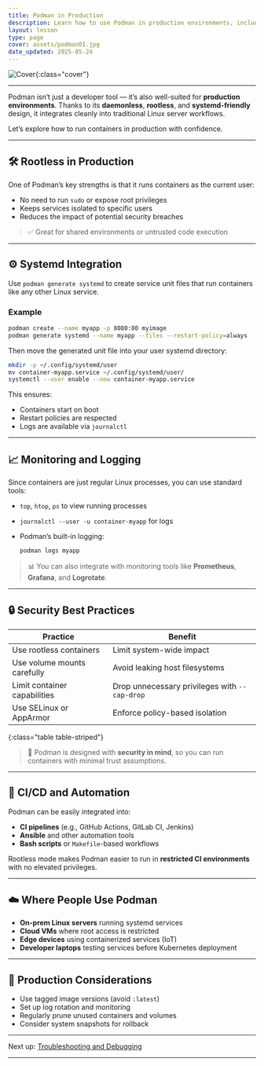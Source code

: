 ```yaml
---
title: Podman in Production
description: Learn how to use Podman in production environments, including rootless services, systemd integration, monitoring, and best practices.
layout: lesson
type: page
cover: assets/podman01.jpg
date_updated: 2025-05-24
---
```


![Cover]({{page.cover}}){:class="cover"}

---

Podman isn’t just a developer tool — it’s also well-suited for **production environments**. Thanks to its **daemonless**, **rootless**, and **systemd-friendly** design, it integrates cleanly into traditional Linux server workflows.

Let’s explore how to run containers in production with confidence.

---

## 🛠 Rootless in Production

One of Podman’s key strengths is that it runs containers as the current user:

- No need to run `sudo` or expose root privileges
- Keeps services isolated to specific users
- Reduces the impact of potential security breaches

> ✅ Great for shared environments or untrusted code execution

---

## ⚙️ Systemd Integration

Use `podman generate systemd` to create service unit files that run containers like any other Linux service.

### Example

```bash
podman create --name myapp -p 8080:80 myimage
podman generate systemd --name myapp --files --restart-policy=always
````

Then move the generated unit file into your user systemd directory:

```bash
mkdir -p ~/.config/systemd/user
mv container-myapp.service ~/.config/systemd/user/
systemctl --user enable --now container-myapp.service
```

This ensures:

- Containers start on boot
- Restart policies are respected
- Logs are available via `journalctl`

---

## 📈 Monitoring and Logging

Since containers are just regular Linux processes, you can use standard tools:

- `top`, `htop`, `ps` to view running processes
- `journalctl --user -u container-myapp` for logs
- Podman’s built-in logging:

  ```bash
  podman logs myapp
  ```

> 📊 You can also integrate with monitoring tools like **Prometheus**, **Grafana**, and **Logrotate**.

---

## 🔒 Security Best Practices

| Practice                     | Benefit                                       |
| ---------------------------- | --------------------------------------------- |
| Use rootless containers      | Limit system-wide impact                      |
| Use volume mounts carefully  | Avoid leaking host filesystems                |
| Limit container capabilities | Drop unnecessary privileges with `--cap-drop` |
| Use SELinux or AppArmor      | Enforce policy-based isolation                |
{:class="table table-striped"}

> 🔐 Podman is designed with **security in mind**, so you can run containers with minimal trust assumptions.

---

## 🧪 CI/CD and Automation

Podman can be easily integrated into:

- **CI pipelines** (e.g., GitHub Actions, GitLab CI, Jenkins)
- **Ansible** and other automation tools
- **Bash scripts** or `Makefile`-based workflows

Rootless mode makes Podman easier to run in **restricted CI environments** with no elevated privileges.

---

## ☁️ Where People Use Podman

- **On-prem Linux servers** running systemd services
- **Cloud VMs** where root access is restricted
- **Edge devices** using containerized services (IoT)
- **Developer laptops** testing services before Kubernetes deployment

---

## 🧩 Production Considerations

- Use tagged image versions (avoid `:latest`)
- Set up log rotation and monitoring
- Regularly prune unused containers and volumes
- Consider system snapshots for rollback

---

Next up: [Troubleshooting and Debugging](11_troubleshooting_and_debugging)

---
